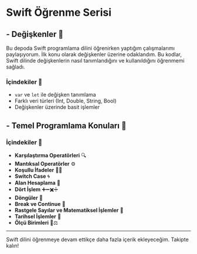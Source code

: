 # Swift Öğrenme Serisi 
## - Değişkenler 🚀

Bu depoda Swift programlama dilini öğrenirken yaptığım çalışmalarımı paylaşıyorum. İlk konu olarak değişkenler üzerine odaklandım. Bu kodlar, Swift dilinde değişkenlerin nasıl tanımlandığını ve kullanıldığını öğrenmemi sağladı.

### İçindekiler 📜
- `var` ve `let` ile değişken tanımlama
- Farklı veri türleri (Int, Double, String, Bool)
- Değişkenler üzerinde basit işlemler

## - Temel Programlama Konuları 🚀

### İçindekiler 📜

- **Karşılaştırma Operatörleri** 🔍
- **Mantıksal Operatörler** ⚙️
- **Koşullu İfadeler** 🧑‍⚖️
- **Switch Case** 🌀
- **Alan Hesaplama** 📏
- **Dört İşlem** ➕➖✖️➗
- **Döngüler** 🔁
- **Break ve Continue** 🚫
- **Rastgele Sayılar ve Matematiksel İşlemler** 🎲
- **Tarihsel İşlemler** 📅
- **Ölçü Birimleri** 📏⚖️


---


Swift dilini öğrenmeye devam ettikçe daha fazla içerik ekleyeceğim. Takipte kalın!

